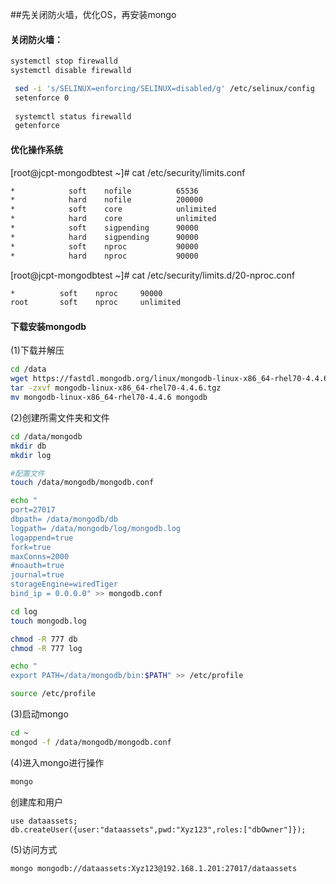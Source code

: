 ##先关闭防火墙，优化OS，再安装mongo

#### 关闭防火墙：

```bash
systemctl stop firewalld
systemctl disable firewalld

 sed -i 's/SELINUX=enforcing/SELINUX=disabled/g' /etc/selinux/config
 setenforce 0
 
 systemctl status firewalld
 getenforce
```

#### 优化操作系统

[root@jcpt-mongodbtest ~]# cat /etc/security/limits.conf 

```bash
*            soft    nofile          65536
*            hard    nofile          200000
*            soft    core            unlimited
*            hard    core            unlimited
*            soft    sigpending      90000
*            hard    sigpending      90000
*            soft    nproc           90000
*            hard    nproc           90000
```

[root@jcpt-mongodbtest ~]# cat /etc/security/limits.d/20-nproc.conf 

```bash
*          soft    nproc     90000
root       soft    nproc     unlimited
```

#### 下载安装mongodb
(1)下载并解压

```bash
cd /data
wget https://fastdl.mongodb.org/linux/mongodb-linux-x86_64-rhel70-4.4.6.tgz
tar -zxvf mongodb-linux-x86_64-rhel70-4.4.6.tgz
mv mongodb-linux-x86_64-rhel70-4.4.6 mongodb
```

(2)创建所需文件夹和文件

```bash
cd /data/mongodb
mkdir db
mkdir log

#配置文件
touch /data/mongodb/mongodb.conf

echo "
port=27017
dbpath= /data/mongodb/db
logpath= /data/mongodb/log/mongodb.log
logappend=true
fork=true
maxConns=2000
#noauth=true
journal=true
storageEngine=wiredTiger
bind_ip = 0.0.0.0" >> mongodb.conf

cd log
touch mongodb.log

chmod -R 777 db
chmod -R 777 log

echo "
export PATH=/data/mongodb/bin:$PATH" >> /etc/profile

source /etc/profile
```

(3)启动mongo

```bash
cd ~
mongod -f /data/mongodb/mongodb.conf
```

(4)进入mongo进行操作

```bash
mongo
```

创建库和用户

```mongo
use dataassets;
db.createUser({user:"dataassets",pwd:"Xyz123",roles:["dbOwner"]});
```

(5)访问方式

```bash
mongo mongodb://dataassets:Xyz123@192.168.1.201:27017/dataassets
```


